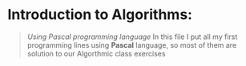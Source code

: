 # **Introduction to Algorithms:**
> *Using Pascal programming language*
In this file I put all my first programming lines using **Pascal** language, so most of them are solution to our Algorthmic class exercises
